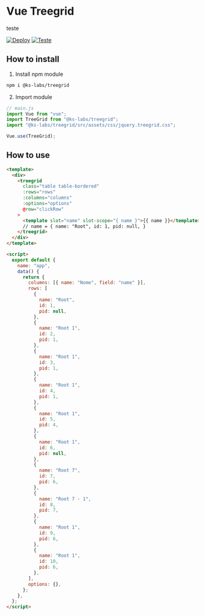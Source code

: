# Vue Treegrid

teste

[![Deploy](https://github.com/ks-labs/vue-treegrid/actions/workflows/publish.yml/badge.svg)](https://github.com/ks-labs/vue-treegrid/actions/workflows/publish.yml/badge.svg)
[![Teste](https://github.com/ks-labs/vue-treegrid/actions/workflows/test.yml/badge.svg)](https://github.com/ks-labs/vue-treegrid/actions/workflows/test.yml/badge.svg)

## How to install

1. Install npm module

```bash
npm i @ks-labs/treegrid
```

2. Import module

```js
// main.js
import Vue from "vue";
import TreeGrid from "@ks-labs/treegrid";
import "@ks-labs/treegrid/src/assets/css/jquery.treegrid.css";

Vue.use(TreeGrid);
```

## How to use

```html
<template>
  <div>
    <treegrid
      class="table table-bordered"
      :rows="rows"
      :columns="columns"
      :options="options"
      @row="clickRow"
    >
      <template slot="name" slot-scope="{ name }">{{ name }}</template>
      // name = { name: "Root", id: 1, pid: null, }
    </treegrid>
  </div>
</template>

<script>
  export default {
    name: "app",
    data() {
      return {
        columns: [{ name: "Nome", field: "name" }],
        rows: [
          {
            name: "Root",
            id: 1,
            pid: null,
          },
          {
            name: "Root 1",
            id: 2,
            pid: 1,
          },
          {
            name: "Root 1",
            id: 3,
            pid: 1,
          },
          {
            name: "Root 1",
            id: 4,
            pid: 1,
          },
          {
            name: "Root 1",
            id: 5,
            pid: 4,
          },
          {
            name: "Root 1",
            id: 6,
            pid: null,
          },
          {
            name: "Root 7",
            id: 7,
            pid: 6,
          },
          {
            name: "Root 7 - 1",
            id: 8,
            pid: 7,
          },
          {
            name: "Root 1",
            id: 9,
            pid: 6,
          },
          {
            name: "Root 1",
            id: 10,
            pid: 6,
          },
        ],
        options: {},
      };
    },
  };
</script>
```
